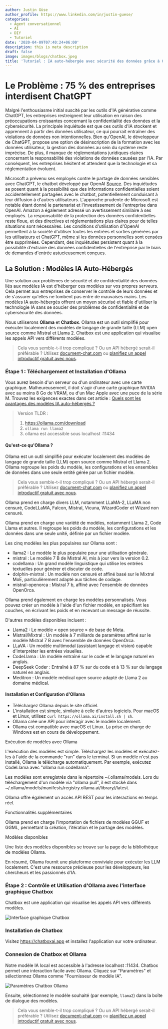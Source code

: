 ```yaml
---
author: Justin Güse
author_profile: https://www.linkedin.com/in/justin-guese/
categories:
  - Agent conversationnel
  - AI
  - DIY
  - Tutoriel
date: '2020-04-09T07:40:24+06:00'
description: this is meta description
draft: false
image: images/blogs/chatbox.jpeg
title: 'Tutoriel : IA auto-hébergée avec sécurité des données grâce à Ollama et Chatbox'
---
```


# Le Problème : 75 % des entreprises interdisent ChatGPT

Malgré l'enthousiasme initial suscité par les outils d'IA générative comme ChatGPT, les entreprises restreignent leur utilisation en raison des préoccupations croissantes concernant la confidentialité des données et la cybersécurité. La principale inquiétude est que ces outils d'IA stockent et apprennent à partir des données utilisateur, ce qui pourrait entraîner des violations de données non intentionnelles. Bien qu'OpenAI, le développeur de ChatGPT, propose une option de désinscription de la formation avec les données utilisateur, la gestion des données au sein du système reste imprécise. De plus, il manque de réglementations juridiques claires concernant la responsabilité des violations de données causées par l'IA. Par conséquent, les entreprises hésitent et attendent que la technologie et sa réglementation évoluent.

Microsoft a prévenu ses employés contre le partage de données sensibles avec ChatGPT, le chatbot développé par OpenAI [Source](https://www.businessinsider.com/chatgpt-microsoft-warns-employees-not-to-share-sensitive-data-openai-2023-1). Des inquiétudes se posent quant à la possibilité que des informations confidentielles soient accidentellement partagées avec le chatbot, potentiellement conduisant à leur diffusion à d'autres utilisateurs. L'approche prudente de Microsoft est notable étant donné le partenariat et l'investissement de l'entreprise dans OpenAI. Amazon a également adressé un avertissement similaire à ses employés. La responsabilité de la protection des données confidentielles reste floue, et des directives et réglementations plus claires pour de telles situations sont nécessaires. Les conditions d'utilisation d'OpenAI permettent à la société d'utiliser toutes les entrées et sorties générées par les utilisateurs et ChatGPT, même si les données personnelles sont censées être supprimées. Cependant, des inquiétudes persistent quant à la possibilité d'extraire des données confidentielles de l'entreprise par le biais de demandes d'entrée astucieusement conçues.

## La Solution : Modèles IA Auto-Hébergés

Une solution aux problèmes de sécurité et de confidentialité des données liés aux modèles IA est d'héberger ces modèles sur vos propres serveurs. Cela permet aux entreprises de conserver le contrôle de leurs données et de s'assurer qu'elles ne tombent pas entre de mauvaises mains. Les modèles IA auto-hébergés offrent un moyen sécurisé et fiable d'utiliser la technologie IA sans se soucier des problèmes de confidentialité et de cybersécurité des données.

Nous utiliserons **Ollama** et **Chatbox**. Ollama est un outil simplifié pour exécuter localement des modèles de langage de grande taille (LLM) open source comme Mistral et Llama 2. Chatbox est une application qui visualise les appels API vers différents modèles.

> Cela vous semble-t-il trop compliqué ? Ou un API hébergé serait-il préférable ? Utilisez [document-chat.com](/de/) ou [planifiez un appel introductif gratuit avec nous](https://datafortress.cloud/de/contact/).

### Étape 1 : Téléchargement et Installation d'Ollama

Vous aurez besoin d'un serveur ou d'un ordinateur avec une carte graphique. Malheureusement, il doit s'agir d'une carte graphique NVIDIA avec au moins 8 Go de VRAM, ou d'un Mac Apple avec une puce de la série M.
Trouvez les exigences exactes dans cet article : [Quels sont les avantages des modèles IA auto-hébergés ?](/de/blog/vorteile-von-selbst-gehosteten-ki-modellen/)

> Version TLDR :
>
> 1. https://ollama.com/download
> 2. `ollama run llama2`
> 3. ollama est accessible sous localhost :11434

#### Qu'est-ce qu'Ollama ?

Ollama est un outil simplifié pour exécuter localement des modèles de langage de grande taille (LLM) open source comme Mistral et Llama 2. Ollama regroupe les poids du modèle, les configurations et les ensembles de données dans une seule entité gérée par un fichier modèle.

> Cela vous semble-t-il trop compliqué ? Ou un API hébergé serait-il préférable ? Utilisez [document-chat.com](/de/) ou [planifiez un appel introductif gratuit avec nous](https://datafortress.cloud/de/contact/).

Ollama prend en charge divers LLM, notamment LLaMA-2, LLaMA non censuré, CodeLLaMA, Falcon, Mistral, Vicuna, WizardCoder et Wizard non censuré.

Ollama prend en charge une variété de modèles, notamment Llama 2, Code Llama et autres. Il regroupe les poids du modèle, les configurations et les données dans une seule unité, définie par un fichier modèle.

Les cinq modèles les plus populaires sur Ollama sont :

- llama2 : Le modèle le plus populaire pour une utilisation générale.
- mistral : Le modèle 7 B de Mistral AI, mis à jour vers la version 0.2.
- codellama : Un grand modèle linguistique qui utilise les entrées textuelles pour générer et discuter de code.
- dolphin-mixtral : Un modèle non censuré et affiné basé sur le Mixtral MoE, particulièrement adapté aux tâches de codage.
- mistral-openorca : Mistral 7 b, affiné avec l'ensemble de données OpenOrca.

Ollama prend également en charge les modèles personnalisés. Vous pouvez créer un modèle à l'aide d'un fichier modèle, en spécifiant les couches, en écrivant les poids et en recevant un message de réussite.

D'autres modèles disponibles incluent :

- Llama2 : Le modèle « open source » de base de Meta.
- Mistral/Mixtral : Un modèle à 7 milliards de paramètres affiné sur le modèle Mistral 7 B avec l'ensemble de données OpenOrca.
- LLaVA : Un modèle multimodal (assistant langage et vision) capable d'interpréter les entrées visuelles.
- CodeLlama : Un modèle entraîné sur le code et le langage naturel en anglais.
- DeepSeek Coder : Entraîné à 87 % sur du code et à 13 % sur du langage naturel en anglais.
- Meditron : Un modèle médical open source adapté de Llama 2 au domaine médical.

#### Installation et Configuration d'Ollama

- Téléchargez Ollama depuis le site officiel.
- L'installation est simple, similaire à celle d'autres logiciels. Pour macOS et Linux, utilisez `curl https://ollama.ai/install.sh | sh`.
- Ollama crée une API pour interagir avec le modèle localement.
- Ollama est compatible avec macOS et Linux. La prise en charge de Windows est en cours de développement.

Exécution de modèles avec Ollama

L'exécution des modèles est simple. Téléchargez les modèles et exécutez-les à l'aide de la commande "run" dans le terminal. Si un modèle n'est pas installé, Ollama le télécharge automatiquement. Par exemple, exécutez CodeLlama avec "ollama run codellama".

Les modèles sont enregistrés dans le répertoire ~/.ollama/models. Lors du téléchargement d'un modèle via "ollama pull", il est stocké dans ~/.ollama/models/manifests/registry.ollama.ai/library/<model-family>/latest.

Ollama offre également un accès API REST pour les interactions en temps réel.

Fonctionnalités supplémentaires

Ollama prend en charge l'importation de fichiers de modèles GGUF et GGML, permettant la création, l'itération et le partage des modèles.

Modèles disponibles

Une liste des modèles disponibles se trouve sur la page de la bibliothèque de modèles Ollama.

En résumé, Ollama fournit une plateforme conviviale pour exécuter les LLM localement. C'est une ressource précieuse pour les développeurs, les chercheurs et les passionnés d'IA.

### Étape 2 : Contrôle et Utilisation d'Ollama avec l'interface graphique Chatbox

Chatbox est une application qui visualise les appels API vers différents modèles.

![Interface graphique Chatbox](/images/blogs/chatbox.png)

### Installation de Chatbox

Visitez https://chatboxai.app et installez l'application sur votre ordinateur.

### Connexion de Chatbox et Ollama

Notre modèle IA local est accessible à l'adresse localhost :11434. Chatbox permet une interaction facile avec Ollama. Cliquez sur "Paramètres" et sélectionnez Ollama comme "Fournisseur de modèle IA".

![Paramètres Chatbox Ollama](/images/blogs/chatbox-settings.png)

Ensuite, sélectionnez le modèle souhaité (par exemple, `llama2`) dans la boîte de dialogue des modèles.

> Cela vous semble-t-il trop compliqué ? Ou un API hébergé serait-il préférable ? Utilisez [document-chat.com](/de/) ou [planifiez un appel introductif gratuit avec nous](https://datafortress.cloud/de/contact/).

